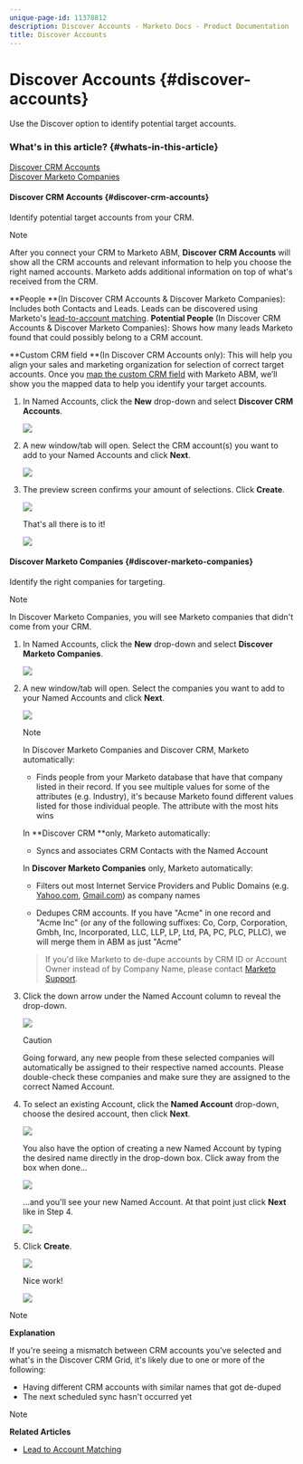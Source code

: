 ```yaml
---
unique-page-id: 11378812
description: Discover Accounts - Marketo Docs - Product Documentation
title: Discover Accounts
---
```


# Discover Accounts {#discover-accounts}

Use the Discover option to identify potential target accounts.

### What's in this article? {#whats-in-this-article}

[Discover CRM Accounts](#discover-crm-accounts)  
[Discover Marketo Companies](#discover-marketo-companies)

#### Discover CRM Accounts {#discover-crm-accounts}

Identify potential target accounts from your CRM.

>[!NOTE]
>
>After you connect your CRM to Marketo ABM, **Discover CRM Accounts** will show all the CRM accounts and relevant information to help you choose the right named accounts. Marketo adds additional information on top of what's received from the CRM.

**People **(In Discover CRM Accounts & Discover Marketo Companies): Includes both Contacts and Leads. Leads can be discovered using Marketo's [lead-to-account matching](http://docs.marketo.com/display/DOCS/Lead+to+Account+Matching).  **Potential People** (In Discover CRM Accounts & Discover Marketo Companies): Shows how many leads Marketo found that could possibly belong to a CRM account.

**Custom CRM field **(In Discover CRM Accounts only): This will help you align your sales and marketing organization for selection of correct target accounts. Once you [map the custom CRM field](http://docs.marketo.com/x/1wnG) with Marketo ABM, we’ll show you the mapped data to help you identify your target accounts.

1. In Named Accounts, click the **New** drop-down and select **Discover CRM Accounts**.

   ![](assets/disc-crm-one.png)  

1. A new window/tab will open. Select the CRM account(s) you want to add to your Named Accounts and click **Next**.

   ![](assets/disc-crm-two.png)

1. The preview screen confirms your amount of selections. Click **Create**.

   ![](assets/disc-three.png)

   That's all there is to it!

   ![](assets/disc-four.png)

#### Discover Marketo Companies {#discover-marketo-companies}

Identify the right companies for targeting.

>[!NOTE]
>
>In Discover Marketo Companies, you will see Marketo companies that didn't come from your CRM.

1. In Named Accounts, click the **New** drop-down and select **Discover Marketo Companies**.

   ![](assets/one-1.png)

1. A new window/tab will open. Select the companies you want to add to your Named Accounts and click **Next**.

   ![](assets/disc-comp-two.png)

   >[!NOTE]
   >
   >In Discover Marketo Companies and Discover CRM, Marketo automatically:
   >
   >    
   >    
   >    * Finds people from your Marketo database that have that company listed in their record. If you see multiple values for some of the attributes (e.g. Industry), it's because Marketo found different values listed for those individual people. The attribute with the most hits wins
   >    
   >    
   >In **Discover CRM **only, Marketo automatically:
   >
   >    
   >    
   >    * Syncs and associates CRM Contacts with the Named Account
   >    
   >    
   >In **Discover Marketo Companies** only, Marketo automatically:
   >
   >    
   >    
   >    * Filters out most Internet Service Providers and Public Domains (e.g. [Yahoo.com](http://Yahoo.com), [Gmail.com](http://Gmail.com)) as company names
   >    
   >    * Dedupes CRM accounts. If you have "Acme" in one record and "Acme Inc" (or any of the following suffixes: Co, Corp, Corporation, Gmbh, Inc, Incorporated, LLC, LLP, LP, Ltd, PA, PC, PLC, PLLC), we will merge them in ABM as just "Acme"
   >    
   >    
  
   >If you'd like Marketo to de-dupe accounts by CRM ID or Account Owner instead of by Company Name, please contact [Marketo Support](http://docs.marketo.com/cdn-cgi/l/email-protection#5d2e282d2d322f291d303c2f36382932733e3230).

1. Click the down arrow under the Named Account column to reveal the drop-down.

   ![](assets/disc-comp-three.png)

   >[!CAUTION]
   >
   >Going forward, any new people from these selected companies will automatically be assigned to their respective named accounts. Please double-check these companies and make sure they are assigned to the correct Named Account.

1. To select an existing Account, click the **Named Account** drop-down, choose the desired account, then click **Next**.

   ![](assets/disc-comp-four.png)

   You also have the option of creating a new Named Account by typing the desired name directly in the drop-down box. Click away from the box when done...

   ![](assets/disc-comp-five.png)

   ...and you'll see your new Named Account. At that point just click **Next** like in Step 4.

   ![](assets/disc-comp-six.png)  

1. Click **Create**.

   ![](assets/disc-comp-seven.png)

   Nice work!

   ![](assets/disc-co-six.png)

>[!NOTE]
>
>**Explanation**
>
>If you're seeing a mismatch between CRM accounts you've selected and what's in the Discover CRM Grid, it's likely due to one or more of the following:
>
>* Having different CRM accounts with similar names that got de-duped
>* The next scheduled sync hasn't occurred yet
>

>[!NOTE]
>
>**Related Articles**
>
>* [Lead to Account Matching](discover-accounts/lead-to-account-matching.md)
>

